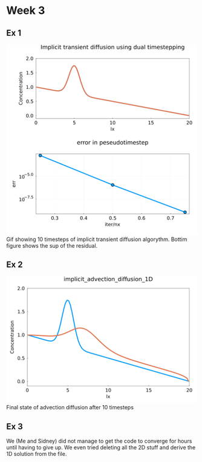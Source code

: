 # Week 3
## Ex 1
![ex1](figs/l3e1.gif)
Gif showing 10 timesteps of implicit transient diffusion algorythm. Bottim figure shows the sup of the residual.
## Ex 2
![ex1](figs/l3e2.png)
Final state of advection diffusion after 10 timesteps
## Ex 3
We (Me and Sidney) did not manage to get the code to converge for hours until having to give up. We even tried deleting all the 2D stuff and derive the 1D solution from the file.